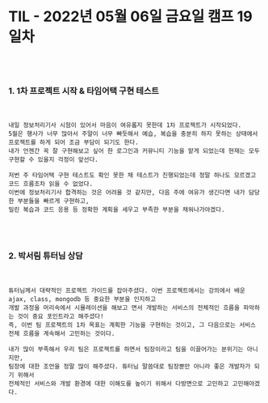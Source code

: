 # TIL - 2022년 05월 06일 금요일 캠프 19일차
<br>
<br>

### 1. 1차 프로젝트 시작 & 타임어택 구현 테스트

<br>

    내일 정보처리기사 시험이 있어서 마음이 여유롭지 못한데 1차 프로젝트가 시작되었다.  
    5월은 행사가 너무 많아서 주말이 너무 빠듯해서 예습, 복습을 충분히 하지 못하는 상태에서 프로젝트를 하게 되어 조금 부담이 되기도 한다.
    내가 언젠간 꼭 잘 구현해보고 싶어 한 로그인과 커뮤니티 기능을 맡게 되었는데 현재는 모두 구현할 수 있을지 걱정이 앞선다.  
    
    저번 주 타임어택 구현 테스트도 확인 못한 채 테스트가 진행되었는데 정말 하나도 모르겠고 코드 흐름조차 읽을 수 없었다.  
    이번에 정보처리기사 합격하는 것은 어려울 것 같지만, 다음 주에 여유가 생긴다면 내가 담당한 부분들을 빠르게 구현하고,  
    밀린 복습과 코드 응용 등 정확한 계획을 세우고 부족한 부분을 채워나가야겠다. 
    
<br>
<br>

### 2. 박서림 튜터님 상담

<br>

    튜터님께서 대략적인 프로젝트 가이드를 잡아주셨다. 이번 프로젝트에서는 강의에서 배운 ajax, class, mongodb 등 중요한 부분을 인지하고  
    개발 과정을 머리속에서 시뮬레이션을 해보고 면서 개발하는 서비스의 전체적인 흐름을 파악하는 것이 중요 포인트라고 해주셨다!  
    즉, 이번 팀 프로젝트의 1차 목표는 계획한 기능을 구현하는 것이고, 그 다음으로는 서비스 전체 흐름을 계속해서 고민하는 것이다.  
    
    내가 많이 부족해서 우리 팀은 프로젝트를 하면서 팀장이라고 팀을 이끌어가는 분위기는 아니지만,  
    팀장에 대한 조언을 정말 많이 해주셨다. 튜터님 말씀대로 팀장뿐만 아니라 좋은 개발자가 되기 위해서  
    전체적인 서비스와 개발 환경에 대한 이해도를 높이기 위해서 다방면으로 고민하고 고민해야겠다.  